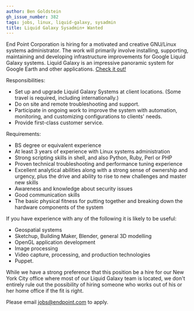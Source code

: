 ```yaml
---
author: Ben Goldstein
gh_issue_number: 382
tags: jobs, linux, liquid-galaxy, sysadmin
title: Liquid Galaxy Sysadmin+ Wanted
---
```


End Point Corporation is hiring for a motivated and creative GNU/Linux systems administrator. The work will primarily involve installing, supporting, maintaining and developing infrastructure improvements for Google Liquid Galaxy systems. Liquid Galaxy is an impressive panoramic system for Google Earth and other applications. [Check it out!](https://liquidgalaxy.endpoint.com/)

Responsibilities:

- Set up and upgrade Liquid Galaxy Systems at client locations. (Some travel is required, including internationally.)
- Do on site and remote troubleshooting and support.
- Participate in ongoing work to improve the system with automation, monitoring, and customizing configurations to clients' needs.
- Provide first-class customer service.

Requirements:

- BS degree or equivalent experience
- At least 3 years of experience with Linux systems administration
- Strong scripting skills in shell, and also Python, Ruby, Perl or PHP
- Proven technical troubleshooting and performance tuning experience
- Excellent analytical abilities along with a strong sense of ownership and urgency, plus the drive and ability to rise to new challenges and master new skills
- Awareness and knowledge about security issues
- Good communication skills
- The basic physical fitness for putting together and breaking down the hardware components of the system

If you have experience with any of the following it is likely to be useful:

- Geospatial systems
- Sketchup, Building Maker, Blender, general 3D modelling
- OpenGL application development
- Image processing
- Video capture, processing, and production technologies
- Puppet.

While we have a strong preference that this position be a hire for our New York City office where most of our Liquid Galaxy team is located, we don't entirely rule out the possibility of hiring someone who works out of his or her home office if the fit is right.

Please email [jobs@endpoint.com](mailto:jobs@endpoint.com) to apply.
